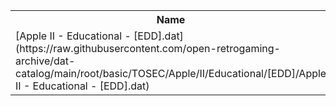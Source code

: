 <table>
<tr><th>Name</th><th>Size</th></tr>
<tr><td>[Apple II - Educational - [EDD].dat](https://raw.githubusercontent.com/open-retrogaming-archive/dat-catalog/main/root/basic/TOSEC/Apple/II/Educational/[EDD]/Apple II - Educational - [EDD].dat)</td><td>594820</td></tr>
</table>
